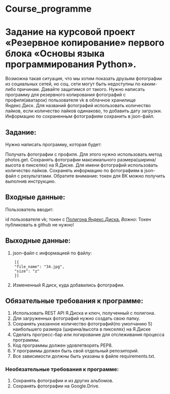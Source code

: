 # Course_programme
# Задание на курсовой проект «Резервное копирование» первого блока «Основы языка программирования Python».
Возможна такая ситуация, что мы хотим показать друзьям фотографии из социальных сетей, но соц. сети могут быть недоступны по каким-либо причинам. Давайте защитимся от такого.
Нужно написать программу для резервного копирования фотографий с профиля(аватарок) пользователя vk в облачное хранилище Яндекс.Диск.
Для названий фотографий использовать количество лайков, если количество лайков одинаково, то добавить дату загрузки.
Информацию по сохраненным фотографиям сохранить в json-файл.

## Задание:
Нужно написать программу, которая будет:

Получать фотографии с профиля. Для этого нужно использовать метод photos.get.
Сохранять фотографии максимального размера(ширина/высота в пикселях) на Я.Диске.
Для имени фотографий использовать количество лайков.
Сохранять информацию по фотографиям в json-файл с результатами.
Обратите внимание: токен для ВК можно получить выполнив инструкцию.

## Входные данные:
Пользователь вводит:

id пользователя vk;
токен с [Полигона Яндекс.Диска.](https://yandex.ru/dev/disk/poligon/) *Важно*: Токен публиковать в github не нужно!
## Выходные данные:
1. json-файл с информацией по файлу:
```
    [{
    "file_name": "34.jpg",
    "size": "z"
    }]
 ```
2. Измененный Я.диск, куда добавились фотографии. 
## Обязательные требования к программе:
1. Использовать REST API Я.Диска и ключ, полученный с полигона.
2. Для загруженных фотографий нужно создать свою папку.
3. Сохранять указанное количество фотографий(по умолчанию 5) наибольшего размера (ширина/высота в пикселях) на Я.Диске
4. Сделать прогресс-бар или логирование для отслеживания процесса программы.
5. Код программы должен удовлетворять PEP8.
6. У программы должен быть свой отдельный репозиторий.
7. Все зависимости должны быть указаны в файле requiremеnts.txt.​
### Необязательные требования к программе:
1. Сохранять фотографии и из других альбомов.
2. Сохранять фотографии на Google.Drive.
